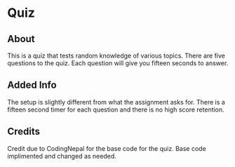 # Quiz

## About
This is a quiz that tests random knowledge of various topics. There are five questions to the quiz. 
Each question will give you fifteen seconds to answer.

## Added Info
The setup is slightly different from what the assignment asks for. There is a fifteen second timer for each question and there is no high score retention.

## Credits
Credit due to CodingNepal for the base code for the quiz. Base code implimented and changed as needed.
